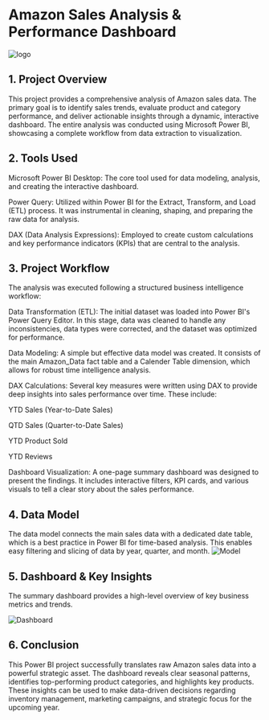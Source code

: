 # Amazon Sales Analysis & Performance Dashboard
![logo](https://www.google.com/url?sa=i&url=https%3A%2F%2Fkoto.studio%2Fwork%2Famazon%2F&psig=AOvVaw3tX_XdhvDTsW8rGitJTX0r&ust=1753866221550000&source=images&cd=vfe&opi=89978449&ved=0CBIQjRxqFwoTCNDFyvra4Y4DFQAAAAAdAAAAABAE)

## 1. Project Overview
This project provides a comprehensive analysis of Amazon sales data. The primary goal is to identify sales trends, evaluate product and category performance, and deliver actionable insights through a dynamic, interactive dashboard. The entire analysis was conducted using Microsoft Power BI, showcasing a complete workflow from data extraction to visualization.

## 2. Tools Used
Microsoft Power BI Desktop: The core tool used for data modeling, analysis, and creating the interactive dashboard.

Power Query: Utilized within Power BI for the Extract, Transform, and Load (ETL) process. It was instrumental in cleaning, shaping, and preparing the raw data for analysis.

DAX (Data Analysis Expressions): Employed to create custom calculations and key performance indicators (KPIs) that are central to the analysis.

## 3. Project Workflow
The analysis was executed following a structured business intelligence workflow:

Data Transformation (ETL): The initial dataset was loaded into Power BI's Power Query Editor. In this stage, data was cleaned to handle any inconsistencies, data types were corrected, and the dataset was optimized for performance.

Data Modeling: A simple but effective data model was created. It consists of the main Amazon_Data fact table and a Calender Table dimension, which allows for robust time intelligence analysis.

DAX Calculations: Several key measures were written using DAX to provide deep insights into sales performance over time. These include:

YTD Sales (Year-to-Date Sales)

QTD Sales (Quarter-to-Date Sales)

YTD Product Sold

YTD Reviews

Dashboard Visualization: A one-page summary dashboard was designed to present the findings. It includes interactive filters, KPI cards, and various visuals to tell a clear story about the sales performance.

## 4. Data Model
The data model connects the main sales data with a dedicated date table, which is a best practice in Power BI for time-based analysis. This enables easy filtering and slicing of data by year, quarter, and month.
![Model](/workspaces/Amazon-Dashboard-Project/Images/Model.png)

## 5. Dashboard & Key Insights
The summary dashboard provides a high-level overview of key business metrics and trends.

![Dashboard](/workspaces/Amazon-Dashboard-Project/Images/Summary.png)

## 6. Conclusion
This Power BI project successfully translates raw Amazon sales data into a powerful strategic asset. The dashboard reveals clear seasonal patterns, identifies top-performing product categories, and highlights key products. These insights can be used to make data-driven decisions regarding inventory management, marketing campaigns, and strategic focus for the upcoming year.
